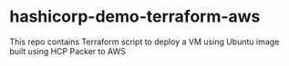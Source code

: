 # hashicorp-demo-terraform-aws
This repo contains Terraform script to deploy a VM using Ubuntu image built using HCP Packer to AWS
